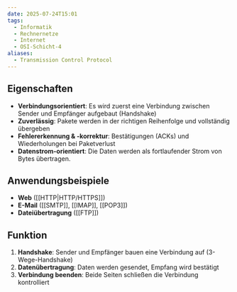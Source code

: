 ```yaml
---
date: 2025-07-24T15:01
tags:
  - Informatik
  - Rechnernetze
  - Internet
  - OSI-Schicht-4
aliases:
  - Transmission Control Protocol
---
```

## Eigenschaften
- **Verbindungsorientiert**: Es wird zuerst eine Verbindung zwischen Sender und Empfänger aufgebaut (Handshake)
- **Zuverlässig**: Pakete werden in der richtigen Reihenfolge und vollständig übergeben
- **Fehlererkennung & -korrektur**: Bestätigungen (ACKs) und Wiederholungen bei Paketverlust
- **Datenstrom-orientiert**: Die Daten werden als fortlaufender Strom von Bytes übertragen.

## Anwendungsbeispiele
- **Web** ([[HTTP|HTTP/HTTPS]])
- **E-Mail** ([[SMTP]], [[IMAP]], [[POP3]])
- **Dateiübertragung** ([[FTP]])

## Funktion
1. **Handshake**: Sender und Empfänger bauen eine Verbindung auf (3-Wege-Handshake)
2. **Datenübertragung**: Daten werden gesendet, Empfang wird bestätigt
3. **Verbindung beenden**: Beide Seiten schließen die Verbindung kontrolliert